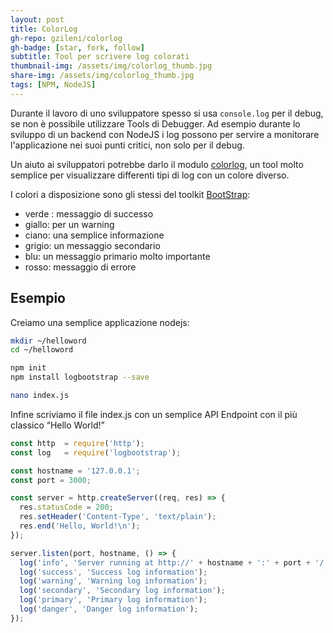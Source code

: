 ```yaml
---
layout: post
title: ColorLog
gh-repo: gzileni/colorlog
gh-badge: [star, fork, follow]
subtitle: Tool per scrivere log colorati
thumbnail-img: /assets/img/colorlog_thumb.jpg
share-img: /assets/img/colorlog_thumb.jpg
tags: [NPM, NodeJS]
---
```


Durante il lavoro di uno sviluppatore spesso si usa `console.log` per il debug, se non è possibile utilizzare Tools di Debugger. Ad esempio durante lo sviluppo di un backend con NodeJS i log possono per servire a monitorare l'applicazione nei suoi punti critici, non solo per il debug.

Un aiuto ai sviluppatori potrebbe darlo il modulo [colorlog](https://github.com/gzileni/colorlog), un tool molto semplice per visualizzare differenti tipi di log con un colore diverso.

I colori a disposizione sono gli stessi del toolkit [BootStrap](https://getbootstrap.com/):

- verde : messaggio di successo
- giallo: per un warning
- ciano: una semplice informazione
- grigio: un messaggio secondario
- blu: un messaggio primario molto importante
- rosso: messaggio di errore

## Esempio

Creiamo una semplice applicazione nodejs:

```bash
mkdir ~/helloword 
cd ~/helloword

npm init
npm install logbootstrap --save

nano index.js
```

Infine scriviamo il file index.js con un semplice API Endpoint con il più classico “Hello World!”

```javascript
const http  = require('http');
const log   = require('logbootstrap');

const hostname = '127.0.0.1';
const port = 3000;

const server = http.createServer((req, res) => {
  res.statusCode = 200;
  res.setHeader('Content-Type', 'text/plain');
  res.end('Hello, World!\n');
});

server.listen(port, hostname, () => {
  log('info', 'Server running at http://' + hostname + ':' + port + '/');
  log('success', 'Success log information');
  log('warning', 'Warning log information');
  log('secondary', 'Secondary log information');
  log('primary', 'Primary log information');
  log('danger', 'Danger log information');
});
```
